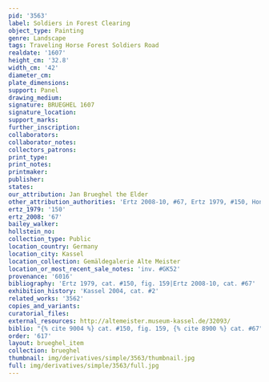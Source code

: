 ```yaml
---
pid: '3563'
label: Soldiers in Forest Clearing
object_type: Painting
genre: Landscape
tags: Traveling Horse Forest Soldiers Road
realdate: '1607'
height_cm: '32.8'
width_cm: '42'
diameter_cm: 
plate_dimensions: 
support: Panel
drawing_medium: 
signature: BRUEGHEL 1607
signature_location: 
support_marks: 
further_inscription: 
collaborators: 
collaborator_notes: 
collectors_patrons: 
print_type: 
print_notes: 
printmaker: 
publisher: 
states: 
our_attribution: Jan Brueghel the Elder
other_attribution_authorities: 'Ertz 2008-10, #67, Ertz 1979, #150, Honig database'
ertz_1979: '150'
ertz_2008: '67'
bailey_walker: 
hollstein_no: 
collection_type: Public
location_country: Germany
location_city: Kassel
location_collection: Gemäldegalerie Alte Meister
location_or_most_recent_sale_notes: 'inv. #GK52'
provenance: '6016'
bibliography: 'Ertz 1979, cat. #150, fig. 159|Ertz 2008-10, cat. #67'
exhibition_history: 'Kassel 2004, cat. #2'
related_works: '3562'
copies_and_variants: 
curatorial_files: 
external_resources: http://altemeister.museum-kassel.de/32093/
biblio: "{% cite 9004 %} cat. #150, fig. 159, {% cite 8900 %} cat. #67"
order: '617'
layout: brueghel_item
collection: brueghel
thumbnail: img/derivatives/simple/3563/thumbnail.jpg
full: img/derivatives/simple/3563/full.jpg
---
```

